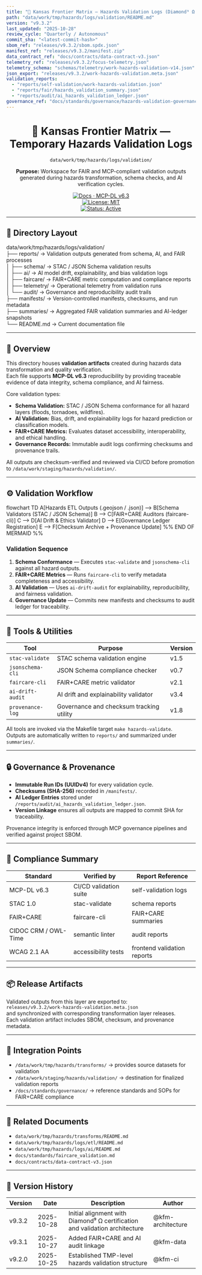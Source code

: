 ```yaml
---
title: "🧪 Kansas Frontier Matrix — Hazards Validation Logs (Diamond⁹ Ω / Crown∞Ω Ultimate Certified)"
path: "data/work/tmp/hazards/logs/validation/README.md"
version: "v9.3.2"
last_updated: "2025-10-28"
review_cycle: "Quarterly / Autonomous"
commit_sha: "<latest-commit-hash>"
sbom_ref: "releases/v9.3.2/sbom.spdx.json"
manifest_ref: "releases/v9.3.2/manifest.zip"
data_contract_ref: "docs/contracts/data-contract-v3.json"
telemetry_ref: "releases/v9.3.2/focus-telemetry.json"
telemetry_schema: "schemas/telemetry/work-hazards-validation-v14.json"
json_export: "releases/v9.3.2/work-hazards-validation.meta.json"
validation_reports:
  - "reports/self-validation/work-hazards-validation.json"
  - "reports/fair/hazards_validation_summary.json"
  - "reports/audit/ai_hazards_validation_ledger.json"
governance_ref: "docs/standards/governance/hazards-validation-governance.md"
---
```


<div align="center">

# 🧪 Kansas Frontier Matrix — **Temporary Hazards Validation Logs**  
`data/work/tmp/hazards/logs/validation/`

**Purpose:** Workspace for FAIR and MCP-compliant validation outputs generated during hazards transformation, schema checks, and AI verification cycles.

[![Docs · MCP-DL v6.3](https://img.shields.io/badge/Docs-MCP--DL%20v6.3-blue)](../../../../../../../docs/architecture/repo-focus.md)  
[![License: MIT](https://img.shields.io/badge/License-MIT-green)](../../../../../../../LICENSE)  
[![Status: Active](https://img.shields.io/badge/Status-Active-orange)](../../../../../../../README.md)

</div>

---

## 📂 Directory Layout

data/work/tmp/hazards/logs/validation/  
├── reports/         → Validation outputs generated from schema, AI, and FAIR processes  
│   ├── schema/      → STAC / JSON Schema validation results  
│   ├── ai/          → AI model drift, explainability, and bias validation logs  
│   ├── faircare/    → FAIR+CARE metric computation and compliance reports  
│   ├── telemetry/   → Operational telemetry from validation runs  
│   └── audit/       → Governance and reproducibility audit trails  
├── manifests/       → Version-controlled manifests, checksums, and run metadata  
├── summaries/       → Aggregated FAIR validation summaries and AI-ledger snapshots  
└── README.md        → Current documentation file  

---

## 🧭 Overview

This directory houses **validation artifacts** created during hazards data transformation and quality verification.  
Each file supports **MCP-DL v6.3** reproducibility by providing traceable evidence of data integrity, schema compliance, and AI fairness.

Core validation types:

- **Schema Validation:** STAC / JSON Schema conformance for all hazard layers (floods, tornadoes, wildfires).  
- **AI Validation:** Bias, drift, and explainability logs for hazard prediction or classification models.  
- **FAIR+CARE Metrics:** Evaluates dataset accessibility, interoperability, and ethical handling.  
- **Governance Records:** Immutable audit logs confirming checksums and provenance trails.  

All outputs are checksum-verified and reviewed via CI/CD before promotion to `/data/work/staging/hazards/validation/`.

---

## ⚙️ Validation Workflow

flowchart TD
    A[Hazards ETL Outputs (.geojson / .json)] --> B[Schema Validators (STAC / JSON Schema)]
    B --> C[FAIR+CARE Auditors (faircare-cli)]
    C --> D[AI Drift & Ethics Validator]
    D --> E[Governance Ledger Registration]
    E --> F[Checksum Archive + Provenance Update]
%% END OF MERMAID %%

### Validation Sequence

1. **Schema Conformance** — Executes `stac-validate` and `jsonschema-cli` against all hazard outputs.  
2. **FAIR+CARE Metrics** — Runs `faircare-cli` to verify metadata completeness and accessibility.  
3. **AI Validation** — Uses `ai-drift-audit` for explainability, reproducibility, and fairness validation.  
4. **Governance Update** — Commits new manifests and checksums to audit ledger for traceability.

---

## 🧰 Tools & Utilities

| Tool | Purpose | Version |
|------|----------|----------|
| `stac-validate` | STAC schema validation engine | v1.5 |
| `jsonschema-cli` | JSON Schema compliance checker | v0.7 |
| `faircare-cli` | FAIR+CARE metric validator | v2.1 |
| `ai-drift-audit` | AI drift and explainability validator | v3.4 |
| `provenance-log` | Governance and checksum tracking utility | v1.8 |

All tools are invoked via the Makefile target `make hazards-validate`.  
Outputs are automatically written to `reports/` and summarized under `summaries/`.

---

## 🔒 Governance & Provenance

- **Immutable Run IDs (UUIDv4)** for every validation cycle.  
- **Checksums (SHA-256)** recorded in `/manifests/`.  
- **AI Ledger Entries** stored under `/reports/audit/ai_hazards_validation_ledger.json`.  
- **Version Linkage** ensures all outputs are mapped to commit SHA for traceability.  

Provenance integrity is enforced through MCP governance pipelines and verified against project SBOM.

---

## 🧾 Compliance Summary

| Standard | Verified by | Report Reference |
|-----------|-------------|------------------|
| MCP-DL v6.3 | CI/CD validation suite | self-validation logs |
| STAC 1.0 | stac-validate | schema reports |
| FAIR+CARE | faircare-cli | FAIR+CARE summaries |
| CIDOC CRM / OWL-Time | semantic linter | audit reports |
| WCAG 2.1 AA | accessibility tests | frontend validation reports |

---

## 📦 Release Artifacts

Validated outputs from this layer are exported to:  
`releases/v9.3.2/work-hazards-validation.meta.json`  
and synchronized with corresponding transformation layer releases.  
Each validation artifact includes SBOM, checksum, and provenance metadata.

---

## 🧩 Integration Points

- `/data/work/tmp/hazards/transforms/` → provides source datasets for validation  
- `/data/work/staging/hazards/validation/` → destination for finalized validation reports  
- `/docs/standards/governance/` → reference standards and SOPs for FAIR+CARE compliance  

---

## 🧱 Related Documents

- `data/work/tmp/hazards/transforms/README.md`  
- `data/work/tmp/hazards/logs/etl/README.md`  
- `data/work/tmp/hazards/logs/ai/README.md`  
- `docs/standards/faircare_validation.md`  
- `docs/contracts/data-contract-v3.json`

---

## 🧭 Version History

| Version | Date | Description | Author |
|----------|------|--------------|---------|
| v9.3.2 | 2025-10-28 | Initial alignment with Diamond⁹ Ω certification and validation architecture | @kfm-architecture |
| v9.3.1 | 2025-10-27 | Added FAIR+CARE and AI audit linkage | @kfm-data |
| v9.2.0 | 2025-10-25 | Established TMP-level hazards validation structure | @kfm-ci |